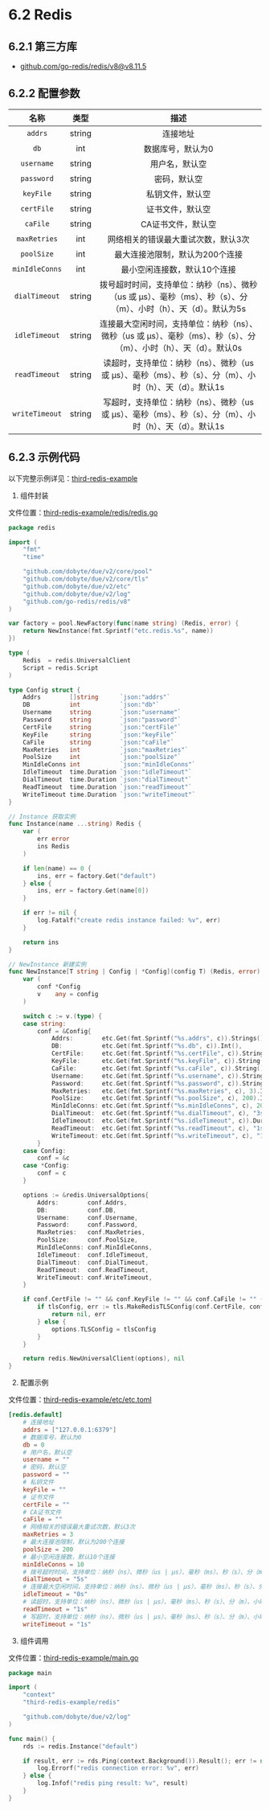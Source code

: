 # 6.2 Redis

## 6.2.1 第三方库

- [github.com/go-redis/redis/v8@v8.11.5](https://github.com/go-redis/redis/v8)

## 6.2.2 配置参数

|  名称 | 类型 | 描述 |
| :------:| :------: | :------: |
| `addrs` | string | 连接地址 |
| `db` | int | 数据库号，默认为0 |
| `username` | string | 用户名，默认空 |
| `password` | string | 密码，默认空 |
| `keyFile` | string | 私钥文件，默认空 |
| `certFile` | string | 证书文件，默认空 |
| `caFile` | string | CA证书文件，默认空 |
| `maxRetries` | int | 网络相关的错误最大重试次数，默认3次 |
| `poolSize` | int | 最大连接池限制，默认为200个连接 |
| `minIdleConns` | int | 最小空闲连接数，默认10个连接 |
| `dialTimeout` | string | 拨号超时时间，支持单位：纳秒（ns）、微秒（us 或 µs）、毫秒（ms）、秒（s）、分（m）、小时（h）、天（d）。默认为5s |
| `idleTimeout` | string | 连接最大空闲时间，支持单位：纳秒（ns）、微秒（us 或 µs）、毫秒（ms）、秒（s）、分（m）、小时（h）、天（d）。默认0s  |
| `readTimeout` | string | 读超时，支持单位：纳秒（ns）、微秒（us 或 µs）、毫秒（ms）、秒（s）、分（m）、小时（h）、天（d）。默认1s |
| `writeTimeout` | string | 写超时，支持单位：纳秒（ns）、微秒（us 或 µs）、毫秒（ms）、秒（s）、分（m）、小时（h）、天（d）。默认1s  |

## 6.2.3 示例代码

以下完整示例详见：[third-redis-example](https://github.com/dobyte/due-docs/tree/master/examples/third-redis-example)

1. 组件封装

文件位置：[third-redis-example/redis/redis.go](https://github.com/dobyte/due-docs/blob/master/examples/third-redis-example/redis/redis.go)

```go
package redis

import (
	"fmt"
	"time"

	"github.com/dobyte/due/v2/core/pool"
	"github.com/dobyte/due/v2/core/tls"
	"github.com/dobyte/due/v2/etc"
	"github.com/dobyte/due/v2/log"
	"github.com/go-redis/redis/v8"
)

var factory = pool.NewFactory(func(name string) (Redis, error) {
	return NewInstance(fmt.Sprintf("etc.redis.%s", name))
})

type (
	Redis  = redis.UniversalClient
	Script = redis.Script
)

type Config struct {
	Addrs        []string      `json:"addrs"`
	DB           int           `json:"db"`
	Username     string        `json:"username"`
	Password     string        `json:"password"`
	CertFile     string        `json:"certFile"`
	KeyFile      string        `json:"keyFile"`
	CaFile       string        `json:"caFile"`
	MaxRetries   int           `json:"maxRetries"`
	PoolSize     int           `json:"poolSize"`
	MinIdleConns int           `json:"minIdleConns"`
	IdleTimeout  time.Duration `json:"idleTimeout"`
	DialTimeout  time.Duration `json:"dialTimeout"`
	ReadTimeout  time.Duration `json:"readTimeout"`
	WriteTimeout time.Duration `json:"writeTimeout"`
}

// Instance 获取实例
func Instance(name ...string) Redis {
	var (
		err error
		ins Redis
	)

	if len(name) == 0 {
		ins, err = factory.Get("default")
	} else {
		ins, err = factory.Get(name[0])
	}

	if err != nil {
		log.Fatalf("create redis instance failed: %v", err)
	}

	return ins
}

// NewInstance 新建实例
func NewInstance[T string | Config | *Config](config T) (Redis, error) {
	var (
		conf *Config
		v    any = config
	)

	switch c := v.(type) {
	case string:
		conf = &Config{
			Addrs:        etc.Get(fmt.Sprintf("%s.addrs", c)).Strings(),
			DB:           etc.Get(fmt.Sprintf("%s.db", c)).Int(),
			CertFile:     etc.Get(fmt.Sprintf("%s.certFile", c)).String(),
			KeyFile:      etc.Get(fmt.Sprintf("%s.keyFile", c)).String(),
			CaFile:       etc.Get(fmt.Sprintf("%s.caFile", c)).String(),
			Username:     etc.Get(fmt.Sprintf("%s.username", c)).String(),
			Password:     etc.Get(fmt.Sprintf("%s.password", c)).String(),
			MaxRetries:   etc.Get(fmt.Sprintf("%s.maxRetries", c), 3).Int(),
			PoolSize:     etc.Get(fmt.Sprintf("%s.poolSize", c), 200).Int(),
			MinIdleConns: etc.Get(fmt.Sprintf("%s.minIdleConns", c), 20).Int(),
			DialTimeout:  etc.Get(fmt.Sprintf("%s.dialTimeout", c), "3s").Duration(),
			IdleTimeout:  etc.Get(fmt.Sprintf("%s.idleTimeout", c)).Duration(),
			ReadTimeout:  etc.Get(fmt.Sprintf("%s.readTimeout", c), "1s").Duration(),
			WriteTimeout: etc.Get(fmt.Sprintf("%s.writeTimeout", c), "1s").Duration(),
		}
	case Config:
		conf = &c
	case *Config:
		conf = c
	}

	options := &redis.UniversalOptions{
		Addrs:        conf.Addrs,
		DB:           conf.DB,
		Username:     conf.Username,
		Password:     conf.Password,
		MaxRetries:   conf.MaxRetries,
		PoolSize:     conf.PoolSize,
		MinIdleConns: conf.MinIdleConns,
		IdleTimeout:  conf.IdleTimeout,
		DialTimeout:  conf.DialTimeout,
		ReadTimeout:  conf.ReadTimeout,
		WriteTimeout: conf.WriteTimeout,
	}

	if conf.CertFile != "" && conf.KeyFile != "" && conf.CaFile != "" {
		if tlsConfig, err := tls.MakeRedisTLSConfig(conf.CertFile, conf.KeyFile, conf.CaFile); err != nil {
			return nil, err
		} else {
			options.TLSConfig = tlsConfig
		}
	}

	return redis.NewUniversalClient(options), nil
}
```

2. 配置示例

文件位置：[third-redis-example/etc/etc.toml](https://github.com/dobyte/due-docs/blob/master/examples/third-redis-example/etc/etc.toml)

```toml
[redis.default]
    # 连接地址
    addrs = ["127.0.0.1:6379"]
    # 数据库号，默认为0
    db = 0
    # 用户名，默认空
    username = ""
    # 密码，默认空
    password = ""
    # 私钥文件
    keyFile = ""
    # 证书文件
    certFile = ""
    # CA证书文件
    caFile = ""
    # 网络相关的错误最大重试次数，默认3次
    maxRetries = 3
    # 最大连接池限制，默认为200个连接
    poolSize = 200
    # 最小空闲连接数，默认10个连接
    minIdleConns = 10
	# 拨号超时时间，支持单位：纳秒（ns）、微秒（us | µs）、毫秒（ms）、秒（s）、分（m）、小时（h）、天（d）。默认5s
    dialTimeout = "5s"
    # 连接最大空闲时间，支持单位：纳秒（ns）、微秒（us | µs）、毫秒（ms）、秒（s）、分（m）、小时（h）、天（d）。默认0s
    idleTimeout = "0s"
	# 读超时，支持单位：纳秒（ns）、微秒（us | µs）、毫秒（ms）、秒（s）、分（m）、小时（h）、天（d）。默认1s
    readTimeout = "1s"
	# 写超时，支持单位：纳秒（ns）、微秒（us | µs）、毫秒（ms）、秒（s）、分（m）、小时（h）、天（d）。默认1s
    writeTimeout = "1s"
```

3. 组件调用

文件位置：[third-redis-example/main.go](https://github.com/dobyte/due-docs/blob/master/examples/third-redis-example/main.go)

```go
package main

import (
	"context"
	"third-redis-example/redis"

	"github.com/dobyte/due/v2/log"
)

func main() {
	rds := redis.Instance("default")

	if result, err := rds.Ping(context.Background()).Result(); err != nil {
		log.Errorf("redis connection error: %v", err)
	} else {
		log.Infof("redis ping result: %v", result)
	}
}
```